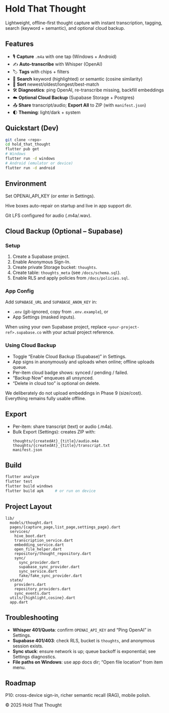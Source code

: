 # Hold That Thought

Lightweight, offline-first thought capture with instant transcription, tagging, search (keyword + semantic), and optional cloud backup.

## Features
- 🎙️ **Capture** `.m4a` with one tap (Windows + Android)
- ✍️ **Auto-transcribe** with Whisper (OpenAI)
- 🏷️ **Tags** with chips + filters
- 🔎 **Search** keyword (highlighted) or semantic (cosine similarity)
- 🧭 **Sort** newest/oldest/longest/best-match
- 🛠️ **Diagnostics**: ping OpenAI, re-transcribe missing, backfill embeddings
- ☁️ **Optional Cloud Backup** (Supabase Storage + Postgres)
- 📤 **Share** transcript/audio; **Export All** to ZIP (with `manifest.json`)
- 🌓 **Theming**: light/dark + system

## Quickstart (Dev)
```bash
git clone <repo>
cd hold_that_thought
flutter pub get
# Windows
flutter run -d windows
# Android (emulator or device)
flutter run -d android
```

## Environment

Set OPENAI_API_KEY (or enter in Settings).

Hive boxes auto-repair on startup and live in app support dir.

Git LFS configured for audio (.m4a/.wav).

## Cloud Backup (Optional – Supabase)
### Setup

1. Create a Supabase project.
2. Enable Anonymous Sign-In.
3. Create private Storage bucket: `thoughts`.
4. Create table: `thoughts_meta` (see `/docs/schema.sql`).
5. Enable RLS and apply policies from `/docs/policies.sql`.

### App Config

Add `SUPABASE_URL` and `SUPABASE_ANON_KEY` in:

- `.env` (git-ignored, copy from `.env.example`), or
- App Settings (masked inputs).

When using your own Supabase project, replace `<your-project-ref>.supabase.co` with your actual project reference.

### Using Cloud Backup

- Toggle “Enable Cloud Backup (Supabase)” in Settings.
- App signs in anonymously and uploads when online; offline uploads queue.
- Per-item cloud badge shows: synced / pending / failed.
- “Backup Now” enqueues all unsynced.
- “Delete in cloud too” is optional on delete.

We deliberately do not upload embeddings in Phase 9 (size/cost). Everything remains fully usable offline.

## Export

- Per-item: share transcript (text) or audio (.m4a).
- Bulk Export (Settings): creates ZIP with:
  ```
  thoughts/{createdAt}_{title}/audio.m4a
  thoughts/{createdAt}_{title}/transcript.txt
  manifest.json
  ```

## Build
```bash
flutter analyze
flutter test
flutter build windows
flutter build apk     # or run on device
```

## Project Layout
```
lib/
  models/thought.dart
  pages/{capture_page,list_page,settings_page}.dart
  services/
    hive_boot.dart
    transcription_service.dart
    embedding_service.dart
    open_file_helper.dart
    repository/thought_repository.dart
    sync/
      sync_provider.dart
      supabase_sync_provider.dart
      sync_service.dart
      fake/fake_sync_provider.dart
  state/
    providers.dart
    repository_providers.dart
    sync_events.dart
  utils/{highlight,cosine}.dart
  app.dart
```

## Troubleshooting

- **Whisper 401/Quota**: confirm `OPENAI_API_KEY` and “Ping OpenAI” in Settings.
- **Supabase 401/403**: check RLS, bucket is `thoughts`, and anonymous session exists.
- **Sync stuck**: ensure network is up; queue backoff is exponential; see Settings diagnostics.
- **File paths on Windows**: use app docs dir; “Open file location” from item menu.

## Roadmap

P10: cross-device sign-in, richer semantic recall (RAG), mobile polish.

© 2025 Hold That Thought
